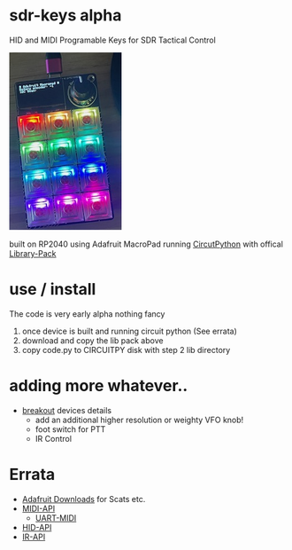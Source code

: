 # sdr-keys alpha
 HID and MIDI Programable Keys for SDR Tactical Control

 ![img](/img/adakbd.jpeg)
 
 built on RP2040 using Adafruit MacroPad running [CircutPython](https://learn.adafruit.com/adafruit-macropad-rp2040) with offical [Library-Pack](https://learn.adafruit.com/adafruit-macropad-rp2040/macropad-circuitpython-library)

 # use / install
The code is very early alpha nothing fancy

 1) once device is built and running circuit python (See errata)
 2) download and copy the lib pack above
 3) copy code.py to CIRCUITPY disk with step 2 lib directory

# adding more whatever..
- [breakout](https://learn.adafruit.com/adafruit-macropad-rp2040/attaching-external-hardware) devices details
  - add an additional higher resolution or weighty VFO knob! 
  - foot switch for PTT
  - IR Control

# Errata
 - [Adafruit Downloads](https://learn.adafruit.com/adafruit-macropad-rp2040/downloads) for Scats etc.
 - [MIDI-API](https://docs.circuitpython.org/projects/midi/en/latest/)
    - [UART-MIDI](https://projectgus.github.io/hairless-midiserial/)
 - [HID-API](https://docs.circuitpython.org/projects/macropad/en/latest/api.html)
 - [IR-API](https://learn.adafruit.com/ir-sensor/circuitpython)